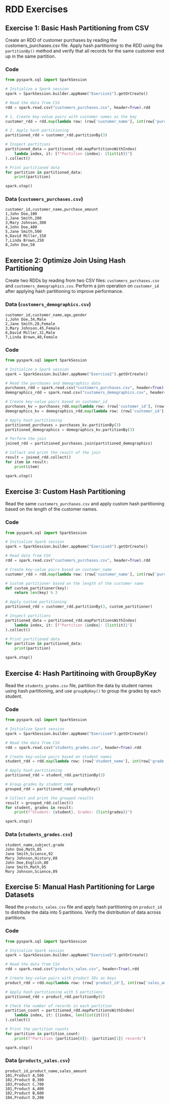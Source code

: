 # RDD Exercises

## Exercise 1: Basic Hash Partitioning from CSV

Create an RDD of customer purchases by reading the customers_purchases.csv file. Apply hash partitioning to the RDD using the `partitionBy()` method and verify that all records for the same customer end up in the same partition.

### Code

```python
from pyspark.sql import SparkSession

# Initialize a Spark session
spark = SparkSession.builder.appName("Exercise1").getOrCreate()

# Read the data from CSV
rdd = spark.read.csv("customers_purchases.csv", header=True).rdd

# 1. Create key-value pairs with customer names as the key
customer_rdd = rdd.map(lambda row: (row['customer_name'], int(row['purchase_amount'])))

# 2. Apply hash partitioning
partitioned_rdd = customer_rdd.partitionBy(3)

# Inspect partitions
partitioned_data = partitioned_rdd.mapPartitionsWithIndex(
    lambda index, it: [f"Partition {index}: {list(it)}"]
).collect()

# Print partitioned data
for partition in partitioned_data:
    print(partition)

spark.stop()
```

### Data (`customers_purchases.csv`)
```
customer_id,customer_name,purchase_amount
1,John Doe,100
2,Jane Smith,200
3,Mary Johnson,300
4,John Doe,400
5,Jane Smith,500
6,David Miller,150
7,Linda Brown,250
8,John Doe,50
```

## Exercise 2: Optimize Join Using Hash Partitioning

Create two RDDs by reading from two CSV files: `customers_purchases.csv` and `customers_demographics.csv`. Perform a join operation on `customer_id` after applying hash partitioning to improve performance.

### Data (`customers_demographics.csv`)

```
customer_id,customer_name,age,gender
1,John Doe,34,Male
2,Jane Smith,28,Female
3,Mary Johnson,45,Female
6,David Miller,31,Male
7,Linda Brown,40,Female
```

### Code

```python
from pyspark.sql import SparkSession

# Initialize a Spark session
spark = SparkSession.builder.appName("Exercise2").getOrCreate()

# Read the purchases and demographics data
purchases_rdd = spark.read.csv("customers_purchases.csv", header=True).rdd
demographics_rdd = spark.read.csv("customers_demographics.csv", header=True).rdd

# Create key-value pairs based on customer_id
purchases_kv = purchases_rdd.map(lambda row: (row['customer_id'], (row['customer_name'], int(row['purchase_amount']))))
demographics_kv = demographics_rdd.map(lambda row: (row['customer_id'], (row['customer_name'], row['age'], row['gender'])))

# Apply hash partitioning
partitioned_purchases = purchases_kv.partitionBy(3)
partitioned_demographics = demographics_kv.partitionBy(3)

# Perform the join
joined_rdd = partitioned_purchases.join(partitioned_demographics)

# Collect and print the result of the join
result = joined_rdd.collect()
for item in result:
    print(item)

spark.stop()
```

## Exercise 3: Custom Hash Partitioning

Read the same `customers_purchases.csv` and apply custom hash partitioning based on the length of the customer names.

### Code

```python
from pyspark.sql import SparkSession

# Initialize Spark session
spark = SparkSession.builder.appName("Exercise3").getOrCreate()

# Read data from CSV
rdd = spark.read.csv("customers_purchases.csv", header=True).rdd

# Create key-value pairs based on customer_name
customer_rdd = rdd.map(lambda row: (row['customer_name'], int(row['purchase_amount'])))

# Custom partitioner based on the length of the customer name
def custom_partitioner(key):
    return len(key) % 3

# Apply custom partitioning
partitioned_rdd = customer_rdd.partitionBy(3, custom_partitioner)

# Inspect partitions
partitioned_data = partitioned_rdd.mapPartitionsWithIndex(
    lambda index, it: [f"Partition {index}: {list(it)}"]
).collect()

# Print partitioned data
for partition in partitioned_data:
    print(partition)

spark.stop()
```

## Exercise 4: Hash Partitinoing with GroupByKey

Read the `students_grades.csv` file, partition the data by student names using hash partitioning, and use `groupByKey()` to group the grades by each student.

### Code

```python
from pyspark.sql import SparkSession

# Initialize Spark session
spark = SparkSession.builder.appName("Exercise4").getOrCreate()

# Read the data from CSV
rdd = spark.read.csv("students_grades.csv", header=True).rdd

# Create key-value pairs based on student names
student_rdd = rdd.map(lambda row: (row['student_name'], int(row['grade'])))

# Apply hash partitioning
partitioned_rdd = student_rdd.partitionBy(3)

# Group grades by student name
grouped_rdd = partitioned_rdd.groupByKey()

# Collect and print the grouped results
result = grouped_rdd.collect()
for student, grades in result:
    print(f"Student: {student}, Grades: {list(grades)}")

spark.stop()
```

### Data (`students_grades.csv`)

```
student_name,subject,grade
John Doe,Math,85
Jane Smith,Science,92
Mary Johnson,History,88
John Doe,English,80
Jane Smith,Math,95
Mary Johnson,Science,89
```

## Exercise 5: Manual Hash Partitioning for Large Datasets

Read the `products_sales.csv` file and apply hash partitioning on `product_id` to distribute the data into 5 partitions. Verify the distribution of data across partitions.

### Code

```python
from pyspark.sql import SparkSession

# Initialize Spark session
spark = SparkSession.builder.appName("Exercise5").getOrCreate()

# Read the data from CSV
rdd = spark.read.csv("products_sales.csv", header=True).rdd

# Create key-value pairs with product IDs as keys
product_rdd = rdd.map(lambda row: (row['product_id'], int(row['sales_amount'])))

# Apply hash partitioning with 5 partitions
partitioned_rdd = product_rdd.partitionBy(5)

# Check the number of records in each partition
partition_count = partitioned_rdd.mapPartitionsWithIndex(
    lambda index, it: [(index, len(list(it)))]
).collect()

# Print the partition counts
for partition in partition_count:
    print(f"Partition {partition[0]}: {partition[1]} records")

spark.stop()
```

### Data (`products_sales.csv`)

```
product_id,product_name,sales_amount
101,Product A,500
102,Product B,300
103,Product C,700
101,Product A,400
102,Product B,600
104,Product D,200
```

